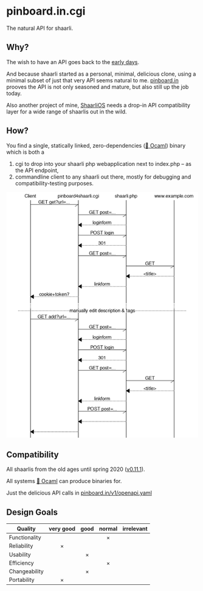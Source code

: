 # pinboard.in.cgi

The natural API for shaarli.

## Why?

The wish to have an API goes back to the [early
days](https://sebsauvage.net/wiki/doku.php?id=php:shaarli:ideas).

And because shaarli started as a personal, minimal, delicious clone, using a
minimal subset of just that very API seems natural to me.
[pinboard.in](https://pinboard.in/api/) prooves the API is not only seasoned and
mature, but also still up the job today.

Also another project of mine, [ShaarliOS](/mro/ShaarliOS/) needs a drop-in API
compatibility layer for a wide range of shaarlis out in the wild.

## How?

You find a single, statically linked, zero-dependencies ([🐫
Ocaml](https://ocaml.org/)) binary which is both a

1. cgi to drop into your shaarli php webapplication next to index.php – as the API
   endpoint,
2. commandline client to any shaarli out there, mostly for debugging and
   compatibility-testing purposes.

![post flow](post.png)

## Compatibility

All shaarlis from the old ages until spring 2020
([v0.11.1](https://github.com/shaarli/Shaarli/releases/tag/v0.11.1)).

All systems [🐫 Ocaml](https://ocaml.org/) can produce binaries for.

Just the delicious API calls in
[pinboard.in/v1/openapi.yaml](pinboard.in/v1/openapi.yaml)

## Design Goals

| Quality         | very good | good | normal | irrelevant |
|-----------------|:---------:|:----:|:------:|:----------:|
| Functionality   |           |      |    ×   |            |
| Reliability     |     ×     |      |        |            |
| Usability       |           |   ×  |        |            |
| Efficiency      |           |      |    ×   |            |
| Changeability   |           |   ×  |        |            |
| Portability     |     ×     |      |        |            |

